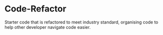 # Code-Refactor
Starter code that is refactored to meet industry standard, organising code to help other developer navigate code easier.
